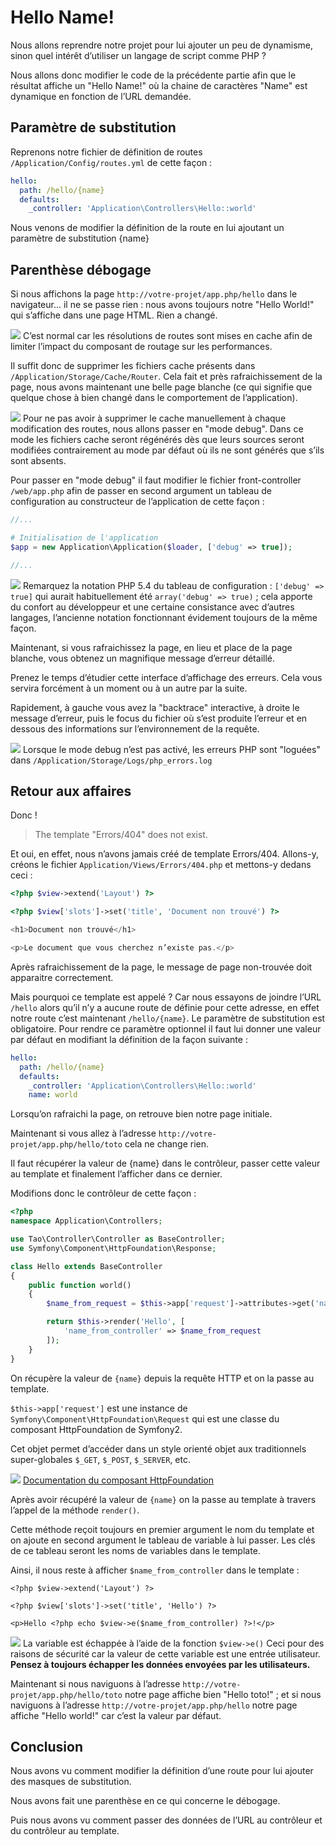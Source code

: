 # Hello Name!

Nous allons reprendre notre projet pour lui ajouter un peu de dynamisme, sinon quel intérêt d’utiliser un langage de script comme PHP ?

Nous allons donc modifier le code de la précédente partie afin que le résultat affiche un "Hello Name!" où la chaine de caractères "Name" est dynamique en fonction de l’URL demandée.

## Paramètre de substitution

Reprenons notre fichier de définition de routes `/Application/Config/routes.yml` de cette façon :

```yml
hello:
  path: /hello/{name}
  defaults:
    _controller: 'Application\Controllers\Hello::world'
```
Nous venons de modifier la définition de la route en lui ajoutant un paramètre de substitution {name}

## Parenthèse débogage

Si nous affichons la page `http://votre-projet/app.php/hello` dans le navigateur... il ne se passe rien : nous avons toujours notre "Hello World!" qui s’affiche dans une page HTML. Rien a changé.

![](https://raw.githubusercontent.com/forxer/tao-tuto/master/book/assets/emblem-important.png) C’est normal car les résolutions de routes sont mises en cache afin de limiter l’impact du composant de routage sur les performances.

Il suffit donc de supprimer les fichiers cache présents dans `/Application/Storage/Cache/Router`. Cela fait et près rafraichissement de la page, nous avons maintenant une belle page blanche (ce qui signifie que quelque chose à bien changé dans le comportement de l’application).

![](https://raw.githubusercontent.com/forxer/tao-tuto/master/book/assets/dialog-information.png) Pour ne pas avoir à supprimer le cache manuellement à chaque modification des routes, nous allons passer en "mode debug". Dans ce mode les fichiers cache seront régénérés dès que leurs sources seront modifiées contrairement au mode par défaut où ils ne sont générés que s’ils sont absents.

Pour passer en "mode debug" il faut modifier le fichier front-controller `/web/app.php` afin de passer en second argument un tableau de configuration au constructeur de l’application de cette façon :

```php
//...

# Initialisation de l'application
$app = new Application\Application($loader, ['debug' => true]);

//...
```

![](https://raw.githubusercontent.com/forxer/tao-tuto/master/book/assets/dialog-information.png) Remarquez la notation PHP 5.4 du tableau de configuration : `['debug' => true]` qui aurait habituellement été `array('debug' => true)` ; cela apporte du confort au développeur et une certaine consistance avec d’autres langages, l’ancienne notation fonctionnant évidement toujours de la même façon.

Maintenant, si vous rafraichissez la page, en lieu et place de la page blanche, vous obtenez un magnifique message d’erreur détaillé.

Prenez le temps d’étudier cette interface d’affichage des erreurs. Cela vous servira forcément à un moment ou à un autre par la suite.

Rapidement, à gauche vous avez la "backtrace" interactive, à droite le message d’erreur, puis le focus du fichier où s’est produite l’erreur et en dessous des informations sur l’environnement de la requête.

![](https://raw.githubusercontent.com/forxer/tao-tuto/master/book/assets/dialog-information.png) Lorsque le mode debug n’est pas activé, les erreurs PHP sont "loguées" dans `/Application/Storage/Logs/php_errors.log`

## Retour aux affaires

Donc !

> The template "Errors/404" does not exist.

Et oui, en effet, nous n’avons jamais créé de template Errors/404. Allons-y, créons le fichier `Application/Views/Errors/404.php` et mettons-y dedans ceci :

```php
<?php $view->extend('Layout') ?>

<?php $view['slots']->set('title', 'Document non trouvé') ?>

<h1>Document non trouvé</h1>

<p>Le document que vous cherchez n’existe pas.</p>
```

Après rafraichissement de la page, le message de page non-trouvée doit apparaitre correctement.

Mais pourquoi ce template est appelé ? Car nous essayons de joindre l’URL `/hello` alors qu’il n’y a aucune route de définie pour cette adresse, en effet notre route c’est maintenant `/hello/{name}`. Le paramètre de substitution est obligatoire. Pour rendre ce paramètre optionnel il faut lui donner une valeur par défaut en modifiant la définition de la façon suivante :

```yml
hello:
  path: /hello/{name}
  defaults:
    _controller: 'Application\Controllers\Hello::world'
    name: world
```

Lorsqu’on rafraichi la page, on retrouve bien notre page initiale.

Maintenant si vous allez à l’adresse `http://votre-projet/app.php/hello/toto` cela ne change rien.

Il faut récupérer la valeur de {name} dans le contrôleur, passer cette valeur au template et finalement l’afficher dans ce dernier.

Modifions donc le contrôleur de cette façon :

```php
<?php
namespace Application\Controllers;

use Tao\Controller\Controller as BaseController;
use Symfony\Component\HttpFoundation\Response;

class Hello extends BaseController
{
	public function world()
	{
		$name_from_request = $this->app['request']->attributes->get('name');

		return $this->render('Hello', [
			'name_from_controller' => $name_from_request
		]);
	}
}
```
On récupère la valeur de `{name}` depuis la requête HTTP et on la passe au template.

`$this->app['request']` est une instance de `Symfony\Component\HttpFoundation\Request` qui est une classe du composant HttpFoundation de Symfony2.

Cet objet permet d’accéder dans un style orienté objet aux traditionnels super-globales `$_GET`, `$_POST`, `$_SERVER`, etc.

![](https://raw.githubusercontent.com/forxer/tao-tuto/master/book/assets/text-html.png) [Documentation du composant HttpFoundation](http://symfony.com/fr/doc/current/components/http_foundation/introduction.html)

Après avoir récupéré la valeur de `{name}` on la passe au template à travers l’appel de la méthode `render()`.

Cette méthode reçoit toujours en premier argument le nom du template et on ajoute en second argument le tableau de variable à lui passer. Les clés de ce tableau seront les noms de variables dans le template.

Ainsi, il nous reste à afficher `$name_from_controller` dans le template :

```html+php
<?php $view->extend('Layout') ?>

<?php $view['slots']->set('title', 'Hello') ?>

<p>Hello <?php echo $view->e($name_from_controller) ?>!</p>
```
![](https://raw.githubusercontent.com/forxer/tao-tuto/master/book/assets/emblem-important.png) La variable est échappée à l’aide de la fonction `$view->e()` Ceci pour des raisons de sécurité car la valeur de cette variable est une entrée utilisateur.
**Pensez à toujours échapper les données envoyées par les utilisateurs.**

Maintenant si nous naviguons à l’adresse `http://votre-projet/app.php/hello/toto` notre page affiche bien "Hello toto!" ; et si nous naviguons à l’adresse `http://votre-projet/app.php/hello` notre page affiche "Hello world!" car c’est la valeur par défaut.

## Conclusion

Nous avons vu comment modifier la définition d’une route pour lui ajouter des masques de substitution.

Nous avons fait une parenthèse en ce qui concerne le débogage.

Puis nous avons vu comment passer des données de l’URL au contrôleur et du contrôleur au template.

